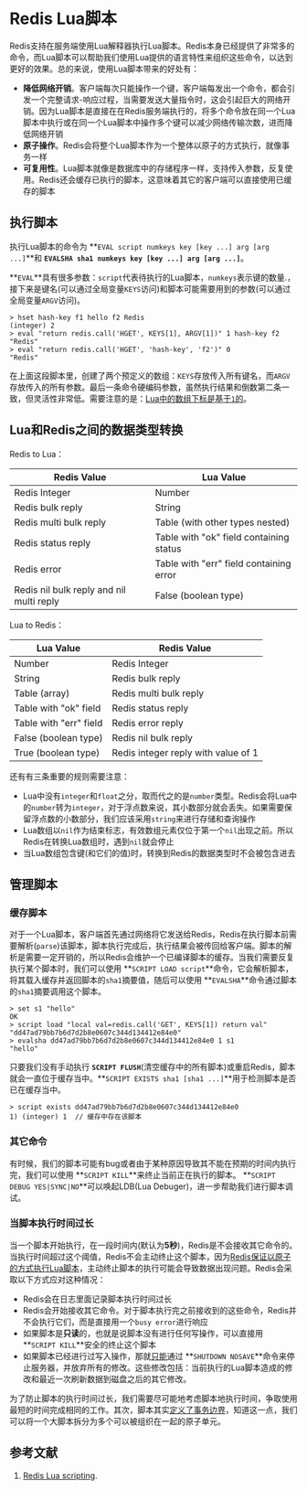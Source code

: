 # Redis Lua脚本
Redis支持在服务端使用Lua解释器执行Lua脚本。Redis本身已经提供了非常多的命令，而Lua脚本可以帮助我们使用Lua提供的语言特性来组织这些命令，以达到更好的效果。总的来说，使用Lua脚本带来的好处有：
* **降低网络开销**。客户端每次只能操作一个键，客户端每发出一个命令，都会引发一个完整请求-响应过程，当需要发送大量指令时，这会引起巨大的网络开销。因为Lua脚本是直接在在Redis服务端执行的，将多个命令放在同一个Lua脚本中执行或在同一个Lua脚本中操作多个键可以减少网络传输次数，进而降低网络开销
* **原子操作**。Redis会将整个Lua脚本作为一个整体以原子的方式执行，就像事务一样
* **可复用性**。Lua脚本就像是数据库中的存储程序一样，支持传入参数，反复使用。Redis还会缓存已执行的脚本，这意味着其它的客户端可以直接使用已缓存的脚本

## 执行脚本
执行Lua脚本的命令为 **`EVAL script numkeys key [key ...] arg [arg ...]`**和 **`EVALSHA sha1 numkeys key [key ...] arg [arg ...]`**。

**`EVAL`**具有很多参数：`script`代表待执行的Lua脚本，`numkeys`表示键的数量.，接下来是键名(可以通过全局变量`KEYS`访问)和脚本可能需要用到的参数(可以通过全局变量`ARGV`访问)。
```Redis
> hset hash-key f1 hello f2 Redis
(integer) 2
> eval "return redis.call('HGET', KEYS[1], ARGV[1])" 1 hash-key f2
"Redis"
> eval "return redis.call('HGET', 'hash-key', 'f2')" 0
"Redis"
```
在上面这段脚本里，创建了两个预定义的数组：`KEYS`存放传入所有键名，而`ARGV`存放传入的所有参数。最后一条命令硬编码参数，虽然执行结果和倒数第二条一致，但灵活性非常低。需要注意的是：<u>Lua中的数组下标是基于`1`的</u>。

## Lua和Redis之间的数据类型转换
Redis to Lua：

| Redis Value                              | Lua Value                               |
| ---------------------------------------- | --------------------------------------- |
| Redis Integer                            | Number                                  |
| Redis bulk reply                         | String                                  |
| Redis multi bulk reply                   | Table (with other types nested)         |
| Redis status reply                       | Table with "ok" field containing status |
| Redis error                              | Table with "err" field containing error |
| Redis nil bulk reply and nil multi reply | False (boolean type)                    |

Lua to Redis：

| Lua Value              | Redis Value                        |
| ---------------------- | ---------------------------------- |
| Number                 | Redis Integer                      |
| String                 | Redis bulk reply                   |
| Table (array)          | Redis multi bulk reply             |
| Table with "ok" field  | Redis status reply                 |
| Table with "err" field | Redis error reply                  |
| False (boolean type)   | Redis nil bulk reply               |
| True (boolean type)    | Redis integer reply with value of 1|

还有有三条重要的规则需要注意：
* Lua中没有`integer`和`float`之分，取而代之的是`number`类型。Redis会将Lua中的`number`转为`integer`，对于浮点数来说，其小数部分就会丢失。如果需要保留浮点数的小数部分，我们应该采用`string`来进行存储和查询操作
* Lua数组以`nil`作为结束标志，有效数组元素仅位于第一个`nil`出现之前。所以Redis在转换Lua数组时，遇到`nil`就会停止
* 当Lua数组包含键(和它们的值)时，转换到Redis的数据类型时不会被包含进去

## 管理脚本

### 缓存脚本
对于一个Lua脚本，客户端首先通过网络将它发送给Redis，Redis在执行脚本前需要解析(`parse`)该脚本，脚本执行完成后，执行结果会被传回给客户端。脚本的解析是需要一定开销的，所以Redis会维护一个已编译脚本的缓存。当我们需要反复执行某个脚本时，我们可以使用 **`SCRIPT LOAD script`**命令，它会解析脚本，将其载入缓存并返回脚本的`sha1`摘要值，随后可以使用 **`EVALSHA`**命令通过脚本的`sha1`摘要调用这个脚本。
```Redis
> set s1 "hello"
OK
> script load "local val=redis.call('GET', KEYS[1]) return val"
"dd47ad79bb7b6d7d2b8e0607c344d134412e84e0"
> evalsha dd47ad79bb7b6d7d2b8e0607c344d134412e84e0 1 s1
"hello"
```
只要我们没有手动执行 **`SCRIPT FLUSH`**(清空缓存中的所有脚本)或重启Redis，脚本就会一直位于缓存当中。**`SCRIPT EXISTS sha1 [sha1 ...]`**用于检测脚本是否已在缓存当中。
```Redis
> script exists dd47ad79bb7b6d7d2b8e0607c344d134412e84e0
1) (integer) 1  // 缓存中存在该脚本
```

### 其它命令
有时候，我们的脚本可能有bug或者由于某种原因导致其不能在预期的时间内执行完，我们可以使用 **`SCRIPT KILL`**来终止当前正在执行的脚本。 **`SCRIPT DEBUG YES|SYNC|NO`**可以唤起LDB(Lua Debuger)，进一步帮助我们进行脚本调试。

### 当脚本执行时间过长
当一个脚本开始执行，在一段时间内(默认为**5秒**)，Redis是不会接收其它命令的。
当执行时间超过这个阈值，Redis不会主动终止这个脚本，因为<u>Redis保证以原子的方式执行Lua脚本</u>，主动终止脚本的执行可能会导致数据出现问题。Redis会采取以下方式应对这种情况：
* Redis会在日志里面记录脚本执行时间过长
* Redis会开始接收其它命令。对于脚本执行完之前接收到的这些命令，Redis并不会执行它们，而是直接用一个`busy error`进行响应
* 如果脚本是**只读**的，也就是说脚本没有进行任何写操作，可以直接用 **`SCRIPT KILL`**安全的终止这个脚本
* 如果脚本已经进行过写入操作，那就<u>只能</u>通过 **`SHUTDOWN NOSAVE`**命令来停止服务器，并放弃所有的修改。这些修改包括：当前执行的Lua脚本造成的修改和最近一次刷新数据到磁盘之后的其它修改。

为了防止脚本的执行时间过长，我们需要尽可能地考虑脚本地执行时间，争取使用最短的时间完成相同的工作。其次，脚本其实<u>定义了事务边界</u>，知道这一点，我们可以将一个大脚本拆分为多个可以被组织在一起的原子单元。


## 参考文献
1. [Redis Lua scripting](https://redis.io/commands/eval).